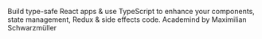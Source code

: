 Build type-safe React apps & use TypeScript to enhance your components, state management, Redux & side effects code.
Academind by Maximilian Schwarzmüller
